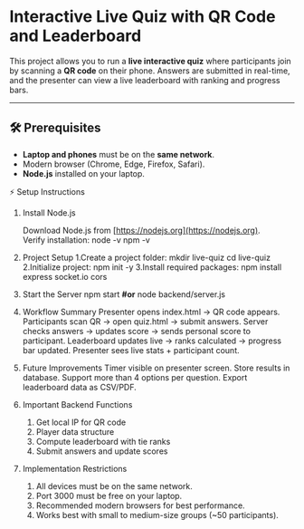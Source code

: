 # Interactive Live Quiz with QR Code and Leaderboard

This project allows you to run a **live interactive quiz** where participants join by scanning a **QR code** on their phone. Answers are submitted in real-time, and the presenter can view a live leaderboard with ranking and progress bars.

---

## 🛠️ Prerequisites

- **Laptop and phones** must be on the **same network**.
- Modern browser (Chrome, Edge, Firefox, Safari).
- **Node.js** installed on your laptop.


⚡ Setup Instructions

 1. Install Node.js

      Download Node.js from [https://nodejs.org](https://nodejs.org).  
      Verify installation:
         node -v
         npm -v

2. Project Setup
   1.Create a project folder:
      mkdir live-quiz
      cd live-quiz
   2.Initialize project:
      npm init -y 
   3.Install required packages:
      npm install express socket.io cors

3. Start the Server
            npm start  **#or**
         node backend/server.js


4. Workflow Summary
      Presenter opens index.html → QR code appears.
      Participants scan QR → open quiz.html → submit answers.
      Server checks answers → updates score → sends personal score to participant.
      Leaderboard updates live → ranks calculated → progress bar updated.
      Presenter sees live stats + participant count.

5. Future Improvements
      Timer visible on presenter screen.
      Store results in database.
      Support more than 4 options per question.
      Export leaderboard data as CSV/PDF.

6. Important Backend Functions
   
   1. Get local IP for QR code
   2. Player data structure
   3. Compute leaderboard with tie ranks
   4. Submit answers and update scores
   

7. Implementation Restrictions
   
   1. All devices must be on the same network.
   2. Port 3000 must be free on your laptop.
   3. Recommended modern browsers for best performance.
   4. Works best with small to medium-size groups (~50 participants).